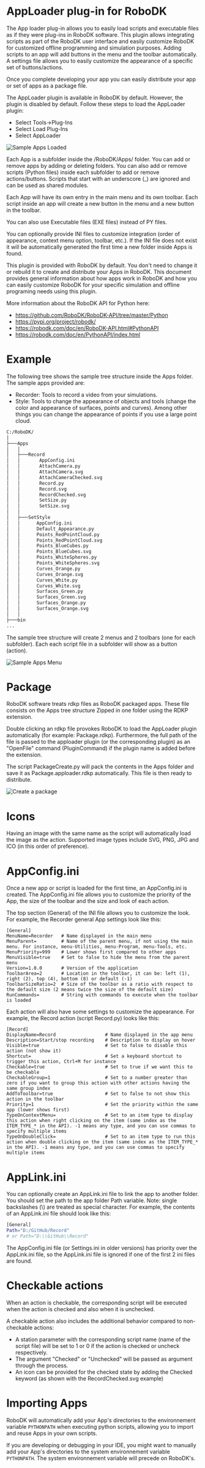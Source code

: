 AppLoader plug-in for RoboDK
===========================

The App loader plug-in allows you to easily load scripts and executable files as if they were plug-ins in RoboDK software. 
This plugin allows integrating scripts as part of the RoboDK user interface and easily customize RoboDK for customized offline programming and simulation purposes. 
Adding scripts to an app will add buttons in the menu and the toolbar automatically. A settings file allows you to easily customize the appearance of a specific set of buttons/actions.

Once you complete developing your app you can easily distribute your app or set of apps as a package file.

The AppLoader plugin is available in RoboDK by default. However, the plugin is disabled by default. 
Follow these steps to load the AppLoader plugin:
* Select Tools->Plug-Ins
* Select Load Plug-Ins
* Select AppLoader
 
![Sample Apps Loaded](./doc/Apps-Loaded.png)
 
Each App is a subfolder inside the /RoboDK/Apps/ folder. You can add or remove apps by adding or deleting folders. You can also add or remove scripts (Python files) inside each subfolder to add or remove actions/buttons. Scripts that start with an underscore (_) are ignored and can be used as shared modules.

Each App will have its own entry in the main menu and its own toolbar. Each script inside an app will create a new button in the menu and a new button in the toolbar.

You can also use Executable files (EXE files) instead of PY files.

You can optionally provide INI files to customize integration (order of appearance, context menu option, toolbar, etc.). 
If the INI file does not exist it will be automatically generated the first time a new folder inside Apps is found.

This plugin is provided with RoboDK by default. You don't need to change it or rebuild it to create and distribute your Apps in RoboDK. This document provides general information about how apps work in RoboDK and how you can easily customize RoboDK for your specific simulation and offline programing needs using this plugin.

More information about the RoboDK API for Python here:
* https://github.com/RoboDK/RoboDK-API/tree/master/Python
* https://pypi.org/project/robodk/
* https://robodk.com/doc/en/RoboDK-API.html#PythonAPI
* https://robodk.com/doc/en/PythonAPI/index.html

Example
=======

The following tree shows the sample tree structure inside the Apps folder. The sample apps provided are:
* Recorder: Tools to record a video from your simulations.
* Style: Tools to change the appearance of objects and tools (change the color and appearance of surfaces, points and curves). Among other things you can change the appearance of points if you use a large point cloud.

``` bash
C:/RoboDK/
│
├───Apps
│   │
│   ├───Record
│   │       AppConfig.ini
│   │       AttachCamera.py
│   │       AttachCamera.svg
│   │       AttachCameraChecked.svg
│   │       Record.py
│   │       Record.svg
│   │       RecordChecked.svg
│   │       SetSize.py
│   │       SetSize.svg
│   │
│   ├───SetStyle
│   │      AppConfig.ini
│   │      Default_Appearance.py
│   │      Points_RedPointCloud.py
│   │      Points_RedPointCloud.svg
│   │      Points_BlueCubes.py
│   │      Points_BlueCubes.svg
│   │      Points_WhiteSpheres.py
│   │      Points_WhiteSpheres.svg
│   │      Curves_Orange.py
│   │      Curves_Orange.svg
│   │      Curves_White.py
│   │      Curves_White.svg
│   │      Surfaces_Green.py
│   │      Surfaces_Green.svg
│   │      Surfaces_Orange.py
│   │      Surfaces_Orange.svg
│   │
├───bin
...

```

The sample tree structure will create 2 menus and 2 toolbars (one for each subfolder). Each each script file in a subfolder will show as a button (action).

![Sample Apps Menu](./doc/Apps-Menu.png)


Package
=======

RoboDK software treats rdkp files as RoboDK packaged apps. These file consists on the Apps tree structure Zipped in one folder using the RDKP extension. 

Double clicking an rdkp file provokes RoboDK to load the AppLoader plugin automatically (for example: Package.rdkp). Furthermore, the full path of the file is passed to the apploader plugin (or the corresponding plugin) as an "OpenFile" command (PluginCommand) if the plugin name is added before the extension.

The script PackageCreate.py will pack the contents in the Apps folder and save it as Package.apploader.rdkp automatically. This file is then ready to distribute.

![Create a package](./doc/PackageCreate.png)

Icons
=====

Having an image with the same name as the script will automatically load the image as the action. Supported image types include SVG, PNG, JPG and ICO (in this order of preference).


AppConfig.ini
============

Once a new app or script is loaded for the first time, an AppConfig.ini is created. 
The AppConfig.ini file allows you to customize the priority of the App, the size of the toolbar and the size and look of each action. 

The top section (General) of the INI file allows you to customize the look. For example, the Recorder general App settings look like this:

```
[General]
MenuName=Recorder   # Name displayed in the main menu
MenuParent=         # Name of the parent menu, if not using the main menu. For instance, menu-Utilities, menu-Program, menu-Tools, etc.
MenuPriority=999    # Lower shows first compared to other apps
MenuVisible=true    # Set to false to hide the menu from the parent menu
Version=1.0.0       # Version of the application
ToolbarArea=2       # Location in the toolbar, it can be: left (1), right (2), top (4), bottom (8) or default (-1)
ToolbarSizeRatio=2  # Size of the toolbar as a ratio with respect to the default size (2 means twice the size of the default size)
RunCommands=        # String with commands to execute when the toolbar is loaded
```

Each action will also have some settings to customize the appearance. For example, the Record action (script Record.py) looks like this:

```
[Record]
DisplayName=Record                  # Name displayed in the app menu
Description=Start/stop recording    # Description to display on hover
Visible=true                        # Set to false to disable this action (not show it)
Shortcut=                           # Set a keyboard shortcut to trigger this action, Ctrl+M for instance
Checkable=true                      # Set to true if we want this to be checkable
CheckableGroup=1                    # Set to a number greater than zero if you want to group this action with other actions having the same group index
AddToToolbar=true                   # Set to false to not show this action in the toolbar
Priority=1                          # Set the priority within the same app (lower shows first)
TypeOnContextMenu=                  # Set to an item type to display this action when right clicking on the item (same index as the ITEM_TYPE_* in the API). -1 means any type, and you can use commas to specify multiple items
TypeOnDoubleClick=                  # Set to an item type to run this action when double clicking on the item (same index as the ITEM_TYPE_* in the API). -1 means any type, and you can use commas to specify multiple items
```

AppLink.ini
============

You can optionally create an AppLink.ini file to link the app to another folder. You should set the path to the app folder Path variable. Note: single backslashes (\\) are treated as special character. For example, the contents of an AppLink.ini file should look like this:

``` bash
[General]
Path="D:/GitHub/Record" 
# or Path="D:\\GitHub\\Record"
```

The AppConfig.ini file (or Settings.ini in older versions) has priority over the AppLink.ini file, so the AppLink.ini file is ignored if one of the first 2 ini files are found.

 
Checkable actions
=================

When an action is checkable, the corresponding script will be executed when the action is checked and also when it is unchecked. 

A checkable action also includes the additional behavior compared to non-checkable actions:
* A station parameter with the corresponding script name (name of the script file) will be set to 1 or 0 if the action is checked or uncheck respectively.
* The argument "Checked" or "Unchecked" will be passed as argument through the process.  
* An icon can be provided for the checked state by adding the Checked keyword (as shown with the RecordChecked.svg example) 


Importing Apps
=================

RoboDK will automatically add your App's directories to the environnement variable `PYTHONPATH` when executing python scripts, allowing you to import and reuse Apps in your own scripts.

If you are developing or debugging in your IDE, you might want to manually add your App's directories to the system environnement variable `PYTHONPATH`. The system environnement variable will precede on RoboDK's.